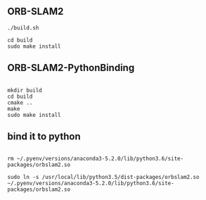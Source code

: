 
## ORB-SLAM2

```
./build.sh

cd build
sudo make install
```

## ORB-SLAM2-PythonBinding

```

mkdir build
cd build
cmake ..
make
sudo make install

```

## bind it to python

```

rm ~/.pyenv/versions/anaconda3-5.2.0/lib/python3.6/site-packages/orbslam2.so

sudo ln -s /usr/local/lib/python3.5/dist-packages/orbslam2.so ~/.pyenv/versions/anaconda3-5.2.0/lib/python3.6/site-packages/orbslam2.so

```